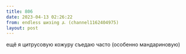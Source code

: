 ```yaml
---
title: 806
date: 2023-04-13 02:26:22
from: endless шизing ⍼ (channel1162404975)
layout: post
---
```


ещё я цитрусовую кожуру съедаю часто (особенно мандариновую)
